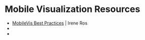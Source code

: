 # Mobile Visualization Resources
* [MobileVis Best Practices](http://patterns.mobilev.is/) | Irene Ros
* 
* 